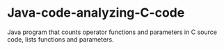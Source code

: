 # Java-code-analyzing-C-code
 Java program that counts operator functions and parameters in C source code, lists functions and parameters.
